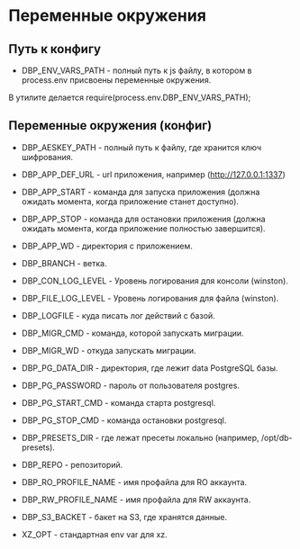# Переменные окружения

## Путь к конфигу

* DBP_ENV_VARS_PATH - полный путь к js файлу, в котором в process.env присвоены переменные окружения.

В утилите делается require(process.env.DBP_ENV_VARS_PATH);

## Переменные окружения (конфиг)

* DBP_AESKEY_PATH - полный путь к файлу, где хранится ключ шифрования.
* DBP_APP_DEF_URL - url приложения, например (http://127.0.0.1:1337)
* DBP_APP_START - команда для запуска приложения (должна ожидать момента, когда приложение станет доступно).
* DBP_APP_STOP - команда для остановки приложения (должна ожидать момента, когда приложение полностью завершится).
* DBP_APP_WD - директория с приложением.

* DBP_BRANCH - ветка.
* DBP_CON_LOG_LEVEL - Уровень логирования для консоли (winston).
* DBP_FILE_LOG_LEVEL - Уровень логирования для файла (winston).
* DBP_LOGFILE - куда писать лог действий с базой.
* DBP_MIGR_CMD - команда, которой запускать миграции.
* DBP_MIGR_WD - откуда запускать миграции.
* DBP_PG_DATA_DIR - директория, где лежит data PostgreSQL базы.
* DBP_PG_PASSWORD - пароль от пользователя postgres.
* DBP_PG_START_CMD - команда старта postgresql.
* DBP_PG_STOP_CMD - команда остановки postgresql.
* DBP_PRESETS_DIR - где лежат пресеты локально (например, /opt/db-presets).
* DBP_REPO - репозиторий.
* DBP_RO_PROFILE_NAME - имя профайла для RO аккаунта.
* DBP_RW_PROFILE_NAME - имя профайла для RW аккаунта.
* DBP_S3_BACKET - бакет на S3, где хранятся данные.
* XZ_OPT - стандартная env var для xz.
